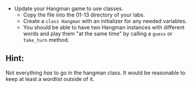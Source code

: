 * Update your Hangman game to use classes.
  * Copy the file into the 01-13 directory of your labs.
  * Create a `class Hangman` with an initializer for
    any needed variables.
  * You should be able to have two Hangman instances
    with different words and play them "at the same time"
    by calling a `guess` or `take_turn` method.

## Hint:
Not everything *has* to go in the hangman class.
It would be reasonable to keep at least a wordlist
outside of it.
